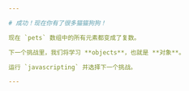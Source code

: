 ```yaml
---

# 成功！现在你有了很多猫猫狗狗！

现在 `pets` 数组中的所有元素都变成了复数。

下一个挑战里，我们将学习 **objects**，也就是 **对象**。

运行 `javascripting` 并选择下一个挑战。

---
```

